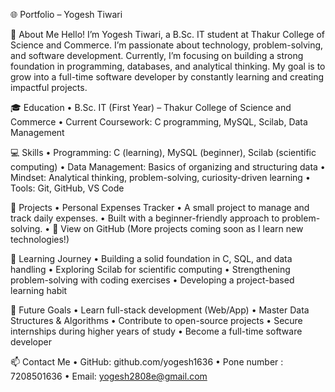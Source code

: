 🌐 Portfolio – Yogesh Tiwari

👋 About Me
Hello! I’m Yogesh Tiwari, a B.Sc. IT student at Thakur College of Science and Commerce.
I’m passionate about technology, problem-solving, and software development. Currently, I’m focusing on building a strong foundation in programming, databases, and analytical thinking. My goal is to grow into a full-time software developer by constantly learning and creating impactful projects.

🎓 Education
• B.Sc. IT (First Year) – Thakur College of Science and Commerce
• Current Coursework: C programming, MySQL, Scilab, Data Management

💻 Skills
• Programming: C (learning), MySQL (beginner), Scilab (scientific computing)
• Data Management: Basics of organizing and structuring data
• Mindset: Analytical thinking, problem-solving, curiosity-driven learning
• Tools: Git, GitHub, VS Code

🚀 Projects
• Personal Expenses Tracker 
• A small project to manage and track daily expenses.
• Built with a beginner-friendly approach to problem-solving.
• 🔗 View on GitHub
(More projects coming soon as I learn new technologies!)

📌 Learning Journey
• Building a solid foundation in C, SQL, and data handling
• Exploring Scilab for scientific computing
• Strengthening problem-solving with coding exercises
• Developing a project-based learning habit

🌱 Future Goals
• Learn full-stack development (Web/App)
• Master Data Structures & Algorithms
• Contribute to open-source projects
• Secure internships during higher years of study
• Become a full-time software developer

📫 Contact Me
• GitHub: github.com/yogesh1636
• Pone number : 7208501636
• Email: yogesh2808e@gmail.com 





